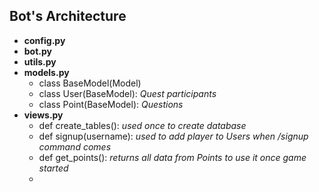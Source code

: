 <h2>Bot's Architecture</h2>
<ul>
    <li>
        <strong>config.py</strong>
        <ul></ul>
    </li>
    <li>
        <strong>bot.py</strong>
        <ul></ul>
    </li>
    <li>
        <strong>utils.py</strong>
        <ul></ul>
    </li>
    <li>
        <strong>models.py</strong>
        <ul>
            <li>class BaseModel(Model)</li>
            <li>class User(BaseModel): <i>Quest participants</i></li>
            <li>class Point(BaseModel): <i>Questions</i></li>
        </ul>
    </li>
    <li>
        <strong>views.py</strong>
        <ul>
            <li>def create_tables(): <i>used once to create database</i></li>
            <li>def signup(username): <i>used to add player to Users when /signup command comes</i></li>
            <li>def get_points(): <i>returns all data from Points to use it once game started</i><li>
        </ul>
    </li>
</ul>